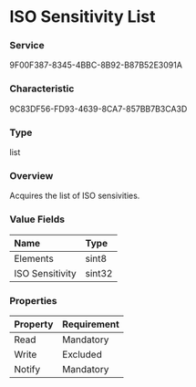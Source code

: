 # ISO Sensitivity List

### Service

9F00F387-8345-4BBC-8B92-B87B52E3091A

### Characteristic

9C83DF56-FD93-4639-8CA7-857BB7B3CA3D

### Type

list

### Overview

Acquires the list of ISO sensivities.

### Value Fields

| Name | Type |
|:--|:--|
| Elements | sint8 |
| ISO Sensitivity | sint32 |

### Properties

| Property | Requirement |
|:--|:--|
| Read | Mandatory |
| Write | Excluded |
| Notify | Mandatory |